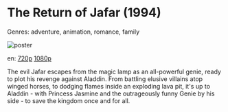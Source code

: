 # The Return of Jafar (1994)

Genres: adventure, animation, romance, family

![poster](http://image.tmdb.org/t/p/w500/sC4wDVBMPMxmn5JJqPalMOhQ35U.jpg)

en:
  [720p](magnet:?xt=urn:btih:2BDA1FEC6525E5F43A08932C7CA5BE7B9D85E29D&tr=udp://glotorrents.pw:6969/announce&tr=udp://tracker.opentrackr.org:1337/announce&tr=udp://torrent.gresille.org:80/announce&tr=udp://tracker.openbittorrent.com:80&tr=udp://tracker.coppersurfer.tk:6969&tr=udp://tracker.leechers-paradise.org:6969&tr=udp://p4p.arenabg.ch:1337&tr=udp://tracker.internetwarriors.net:1337)
  [1080p](magnet:?xt=urn:btih:F2B978FC8FF9BCF3456AC33B86129A6E1DEDF1AF&tr=udp://glotorrents.pw:6969/announce&tr=udp://tracker.opentrackr.org:1337/announce&tr=udp://torrent.gresille.org:80/announce&tr=udp://tracker.openbittorrent.com:80&tr=udp://tracker.coppersurfer.tk:6969&tr=udp://tracker.leechers-paradise.org:6969&tr=udp://p4p.arenabg.ch:1337&tr=udp://tracker.internetwarriors.net:1337)
  


The evil Jafar escapes from the magic lamp as an all-powerful genie, ready to plot his revenge against Aladdin. From battling elusive villains atop winged horses, to dodging flames inside an exploding lava pit, it's up to Aladdin - with Princess Jasmine and the outrageously funny Genie by his side - to save the kingdom once and for all.
